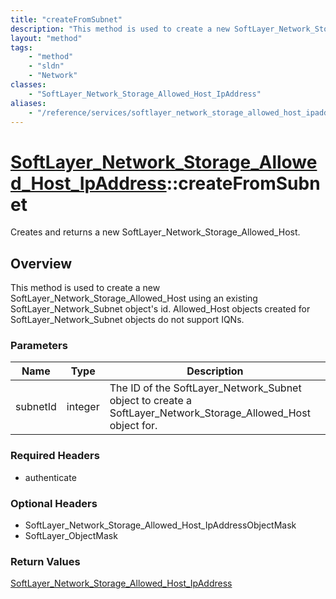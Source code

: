 ```yaml
---
title: "createFromSubnet"
description: "This method is used to create a new SoftLayer_Network_Storage_Allowed_Host using an existing SoftLayer_Network_Subnet ob... "
layout: "method"
tags:
    - "method"
    - "sldn"
    - "Network"
classes:
    - "SoftLayer_Network_Storage_Allowed_Host_IpAddress"
aliases:
    - "/reference/services/softlayer_network_storage_allowed_host_ipaddress/createFromSubnet"
---
```

# [SoftLayer_Network_Storage_Allowed_Host_IpAddress](/reference/services/SoftLayer_Network_Storage_Allowed_Host_IpAddress)::createFromSubnet

Creates and returns a new SoftLayer_Network_Storage_Allowed_Host.


## Overview 
This method is used to create a new SoftLayer_Network_Storage_Allowed_Host using an existing SoftLayer_Network_Subnet object's id. Allowed_Host objects created for SoftLayer_Network_Subnet objects do not support IQNs. 

### Parameters 
|Name | Type | Description |
| --- | --- | --- |
|subnetId| integer| The ID of the SoftLayer_Network_Subnet object to create a SoftLayer_Network_Storage_Allowed_Host object for.|


### Required Headers
* authenticate

### Optional Headers
* SoftLayer_Network_Storage_Allowed_Host_IpAddressObjectMask
* SoftLayer_ObjectMask

### Return Values
<a href='/reference/datatypes/SoftLayer_Network_Storage_Allowed_Host_IpAddress'>SoftLayer_Network_Storage_Allowed_Host_IpAddress </a>

